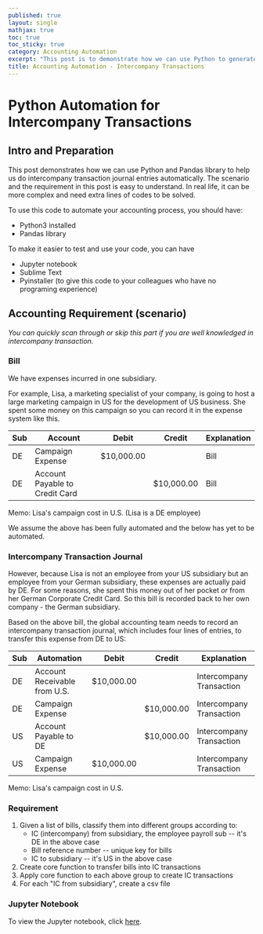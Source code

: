 ```yaml
---
published: true
layout: single
mathjax: true
toc: true
toc_sticky: true
category: Accounting Automation
excerpt: "This post is to demonstrate how we can use Python to generate intercompany transaction journal entries automatically"
title: Accounting Automation - Intercompany Transactions
---
```


# Python Automation for Intercompany Transactions

## Intro and Preparation

This post demonstrates how we can use Python and Pandas library to help us do intercompany transaction journal entries automatically. The scenario and the requirement in this post is easy to understand. In real life, it can be more complex and need extra lines of codes to be solved.

To use this code to automate your accounting process, you should have:
- Python3 installed
- Pandas library

To make it easier to test and use your code, you can have
- Jupyter notebook
- Sublime Text
- Pyinstaller (to give this code to your colleagues who have no programing experience)

## Accounting Requirement (scenario)

*You can quickly scan through or skip this part if you are well knowledged in intercompany transaction.*

### Bill

We have expenses incurred in one subsidiary.

For example, Lisa, a marketing specialist of your company, is going to host a large marketing campaign in US for the development of US business. She spent some money on this campaign so you can record it in the expense system like this. 

|Sub|Account| Debit  | Credit | Explanation |
|----|-----| ------------- | ------------- |--------|
|DE|Campaign Expense| $10,000.00  |   | Bill |
|DE|Account Payable to Credit Card|   | $10,000.00  | Bill |

Memo: Lisa's campaign cost in U.S. (Lisa is a DE employee)

We assume the above has been fully automated and the below has yet to be automated.

### Intercompany Transaction Journal
However, because Lisa is not an employee from your US subsidiary but an employee from your German subsidiary, these expenses are actually paid by DE. For some reasons, she spent this money out of her pocket *or* from her German Corporate Credit Card. So this bill is recorded back to her own company - the German subsidiary.

Based on the above bill, the global accounting team needs to record an intercompany transaction journal, which includes four lines of entries, to transfer this expense from DE to US:

|Sub|Automation| Debit  | Credit | Explanation |
|----|-----| ------------- | ------------- |------------- |
|DE|Account Receivable from U.S.| $10,000.00  |   | Intercompany Transaction |
|DE|Campaign Expense|   | $10,000.00  | Intercompany Transaction |
|US|Account Payable to DE|   | $10,000.00  | Intercompany Transaction |
|US|Campaign Expense| $10,000.00  |   | Intercompany Transaction |

Memo: Lisa's campaign cost in U.S.

### Requirement

1. Given a list of bills, classify them into different groups according to:
   - IC (intercompany) from subsidiary, the employee payroll sub -- it's DE in the above case
   - Bill reference number -- unique key for bills
   - IC to subsidiary -- it's US in the above case
2. Create core function to transfer bills into IC transactions
3. Apply core function to each above group to create IC transactions
4. For each "IC from subsidiary", create a csv file

### Jupyter Notebook
To view the Jupyter notebook, click [here](https://nbviewer.jupyter.org/github/air-yan/air-yan.github.io/blob/master/notebooks/IC%20automation%20demonstration.ipynb).

